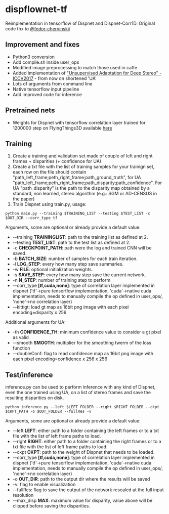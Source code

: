 # dispflownet-tf

Reimplementation in tensorflow of Dispnet and Dispnet-Corr1D.
Original code thx to [@fedor-chervinskii](https://github.com/fedor-chervinskii/dispflownet-tf)

## Improvement and fixes
+ Python3 conversion
+ Add compile.sh inside user_ops
+ Modified image preprocessing to match those used in caffe
+ Added implementation of ["Unsupervised Adaptation for Deep Stereo" - ICCV2017](https://github.com/CVLAB-Unibo/Unsupervised-Adaptation-for-Deep-Stereo) - from now on shortened 'UA'
+ Lots of arguments from command line
+ Native tensorflow input pipeline
+ Add improved code for inference

## Pretrained nets
+ Weights for Dispnet with tensorflow correlation layer trained for 1200000 step on FlyingThings3D available [here](https://drive.google.com/open?id=1BAxWAOghm0DTeXMQZQJuTPBCV5PtRPMt) 

## Training
1. Create a training and validation set made of couple of left and right frames + disparities (+ confidence for UA)
2. Create a txt file with the list of training samples for your trainign set, each row on the file should contain "path_left_frame;peth_right_frame;path_ground_truth", for UA "path_left_frame;peth_right_frame;path_disparity;path_confidence". For UA "path_disparity" is the path to the disparity map obtained by a standard, non learned, stereo algorithm (e.g.: SGM or AD-CENSUS in the paper)
3. Train Dispnet using train.py, usage:
```
python main.py --training $TRAINING_LIST --testing $TEST_LIST -c $OUT_DIR --corr_type tf 
```
Arguments, some are optional or already provide a default value:
+ --training **TRAININGLIST**: path to the training list as defined at 2.
+ --testing **TEST_LIST**: path to the test list as defined at 2. 
+ -c **CHECKPOINT_PATH**: path were the log and trained CNN will be saved.
+ -b **BATCH_SIZE**: number of samples for each train iteration.
+ -l **LOG_STEP**: every how many step save summaries.
+ -w **FILE**: optional initialization weights.
+ -s **SAVE_STEP**: every how many step save the current network.
+ -n **N_STEP**: number of training step to perform
+ --corr_type **[tf,cuda,none]**: type of correlation layer implemented in dispnet ('tf'->pure tensorflow implementation, 'cuda'->native cuda implementation, needs to manually compile the op defined in user_ops/, 'none'->no correlation layer)
+ --kittigt: load gt map as 16bit png image with each pixel encoding=disparity x 256

Additional arguments for UA:
+ -th **CONFIDENCE_TH**: minimum confidence value to consider a gt pixel as valid
+ --smooth **SMOOTH**: multiplier for the smoothing twerm of the loss function
+ --doubleConf: flag to read confidence map as 16bit png image with each pixel encoding=confidence x 256 x 256

## Test/inference
inference.py can be used to perform inference with any kind of Dispnet, even the one trained using UA, on a list of stereo frames and save the resulting disparities on disk.
```
python inference.py --left $LEFT_FOLDER --right $RIGHT_FOLDER --ckpt $CKPT_PATH -o $OUT_FOLDER --fullRes -v
```
Arguments, some are optional or already provide a default value:
+ --left **LEFT**: either path to a folder containing the left frames or to a txt file with the list of left frame paths to load.
+ --right **RIGHT**: either path to a folder containing the right frames or to a txt file with the list of left frame paths to load.
+ --ckpt **CKPT**: path to the weight of Dispnet that needs to be loaded.
+ --corr_type **[tf,cuda,none]**: type of correlation layer implemented in dispnet ('tf'->pure tensorflow implementation, 'cuda'->native cuda implementation, needs to manually compile the op defined in user_ops/, 'none'->no correlation layer)
+ -o **OUT_DIR**: path to the output dir where the results will be saved
+ -v: flag to enable visualization
+ --fullRes: flag to save the output of the network rescaled at the full input resolution
+ --max_disp **MAX**: maximum value for disparity, value above will be clipped before saving the disparities.

